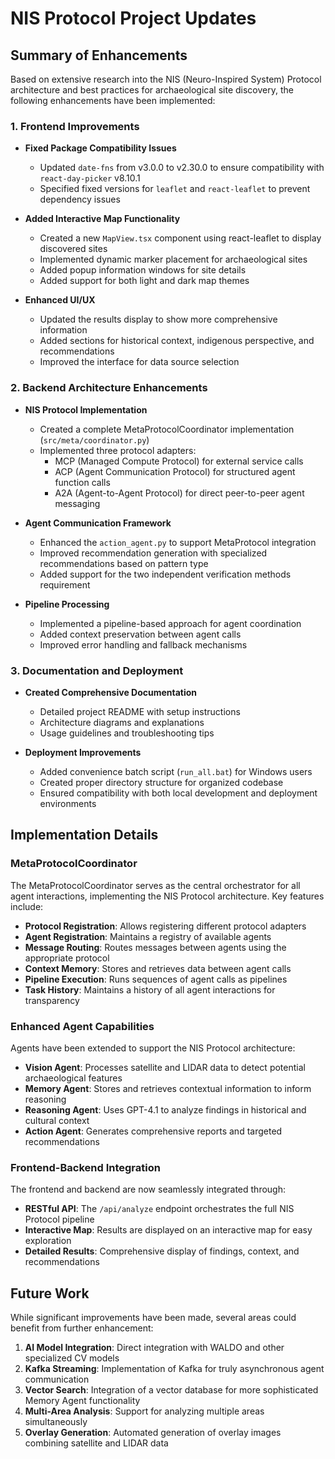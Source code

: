 # NIS Protocol Project Updates

## Summary of Enhancements

Based on extensive research into the NIS (Neuro-Inspired System) Protocol architecture and best practices for archaeological site discovery, the following enhancements have been implemented:

### 1. Frontend Improvements

- **Fixed Package Compatibility Issues**
  - Updated `date-fns` from v3.0.0 to v2.30.0 to ensure compatibility with `react-day-picker` v8.10.1
  - Specified fixed versions for `leaflet` and `react-leaflet` to prevent dependency issues

- **Added Interactive Map Functionality**
  - Created a new `MapView.tsx` component using react-leaflet to display discovered sites
  - Implemented dynamic marker placement for archaeological sites
  - Added popup information windows for site details
  - Added support for both light and dark map themes

- **Enhanced UI/UX**
  - Updated the results display to show more comprehensive information
  - Added sections for historical context, indigenous perspective, and recommendations
  - Improved the interface for data source selection

### 2. Backend Architecture Enhancements

- **NIS Protocol Implementation**
  - Created a complete MetaProtocolCoordinator implementation (`src/meta/coordinator.py`)
  - Implemented three protocol adapters:
    - MCP (Managed Compute Protocol) for external service calls
    - ACP (Agent Communication Protocol) for structured agent function calls
    - A2A (Agent-to-Agent Protocol) for direct peer-to-peer agent messaging

- **Agent Communication Framework**
  - Enhanced the `action_agent.py` to support MetaProtocol integration
  - Improved recommendation generation with specialized recommendations based on pattern type
  - Added support for the two independent verification methods requirement

- **Pipeline Processing**
  - Implemented a pipeline-based approach for agent coordination
  - Added context preservation between agent calls
  - Improved error handling and fallback mechanisms

### 3. Documentation and Deployment

- **Created Comprehensive Documentation**
  - Detailed project README with setup instructions
  - Architecture diagrams and explanations
  - Usage guidelines and troubleshooting tips

- **Deployment Improvements**
  - Added convenience batch script (`run_all.bat`) for Windows users
  - Created proper directory structure for organized codebase
  - Ensured compatibility with both local development and deployment environments

## Implementation Details

### MetaProtocolCoordinator

The MetaProtocolCoordinator serves as the central orchestrator for all agent interactions, implementing the NIS Protocol architecture. Key features include:

- **Protocol Registration**: Allows registering different protocol adapters
- **Agent Registration**: Maintains a registry of available agents
- **Message Routing**: Routes messages between agents using the appropriate protocol
- **Context Memory**: Stores and retrieves data between agent calls
- **Pipeline Execution**: Runs sequences of agent calls as pipelines
- **Task History**: Maintains a history of all agent interactions for transparency

### Enhanced Agent Capabilities

Agents have been extended to support the NIS Protocol architecture:

- **Vision Agent**: Processes satellite and LIDAR data to detect potential archaeological features
- **Memory Agent**: Stores and retrieves contextual information to inform reasoning
- **Reasoning Agent**: Uses GPT-4.1 to analyze findings in historical and cultural context
- **Action Agent**: Generates comprehensive reports and targeted recommendations

### Frontend-Backend Integration

The frontend and backend are now seamlessly integrated through:

- **RESTful API**: The `/api/analyze` endpoint orchestrates the full NIS Protocol pipeline
- **Interactive Map**: Results are displayed on an interactive map for easy exploration
- **Detailed Results**: Comprehensive display of findings, context, and recommendations

## Future Work

While significant improvements have been made, several areas could benefit from further enhancement:

1. **AI Model Integration**: Direct integration with WALDO and other specialized CV models
2. **Kafka Streaming**: Implementation of Kafka for truly asynchronous agent communication
3. **Vector Search**: Integration of a vector database for more sophisticated Memory Agent functionality
4. **Multi-Area Analysis**: Support for analyzing multiple areas simultaneously
5. **Overlay Generation**: Automated generation of overlay images combining satellite and LIDAR data 